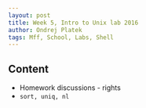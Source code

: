 ```yaml
---
layout: post
title: Week 5, Intro to Unix lab 2016
author: Ondrej Platek
tags: Mff, School, Labs, Shell
---
```


## Content 
- Homework discussions - rights
- `sort, uniq, nl`
